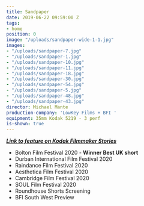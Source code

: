 ```yaml
---
title: Sandpaper
date: 2019-06-22 09:59:00 Z
tags:
- home
position: 0
image: "/uploads/sandpaper-wide-1-1.jpg"
images:
- "/uploads/sandpaper-7.jpg"
- "/uploads/sandpaper-1.jpg"
- "/uploads/sandpaper-10.jpg"
- "/uploads/sandpaper-11.jpg"
- "/uploads/sandpaper-18.jpg"
- "/uploads/sandpaper-30.jpg"
- "/uploads/sandpaper-54.jpg"
- "/uploads/sandpaper-5.jpg"
- "/uploads/sandpaper-48.jpg"
- "/uploads/sandpaper-43.jpg"
director: Michael Mante
production-company: 'LowKey Films + BFI '
equipment: 35mm Kodak 5219 - 3 perf
is-shown: true
---
```





[***Link to feature on Kodak Filmmaker Stories***](https://www.kodak.com/en/motion/blog-post/sandpaper)

* Bolton Film Festival 2020 - **Winner Best UK short** 
* Durban International Film Festival 2020
* Raindance Film Festival 2020
* Aesthetica Film Festival 2020
* Cambridge Film Festival 2020
* SOUL Film Festival 2020
* Roundhouse Shorts Screening
* BFI South West Preview
